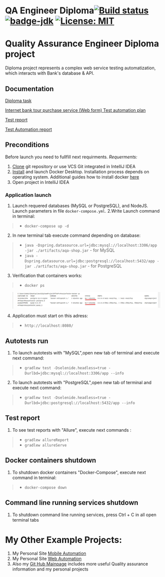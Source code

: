 # QA Engineer Diploma[![Build status](https://ci.appveyor.com/api/projects/status/2yj2igwn0rolwajx?svg=true)](https://ci.appveyor.com/project/Alexander-Berg/quality-assurance-diploma) [![badge-jdk](https://img.shields.io/badge/jdk-11-blue.svg)](http://www.oracle.com/technetwork/java/javase/downloads/index.html) [![License: MIT](https://img.shields.io/badge/License-MIT-blueviolet.svg)](https://opensource.org/licenses/MIT)


# Quality Assurance Engineer Diploma project

Diploma project represents a complex web service testing automatization, which interacts with Bank's database & API.

## Documentation

[Diploma task](https://github.com/netology-code/qa-diploma.git)

[Internet bank tour purchase service (Web form) Test automation plan](doc/Plan.md)

[Test report](doc/Report.md)

[Test Automation report](doc/Summary.md)

## Preconditions

Before launch you need to fullfill next requirments.
*Requerments:*
1. [Clone](https://github.com/Alexander-Berg/QADiploma.git) git repository  or use VCS Git integrated in IntelliJ IDEA
2. [Install](https://docs.docker.com/get-docker/) and launch Docker Desktop. Installation process depends on operating system.
Additional guides how to install docker [here](https://github.com/netology-code/aqa-homeworks/blob/master/docker/installation.md)
3. Open project in IntelliJ IDEA

### Application launch

1. Launch requered databases (MySQL or PostgreSQL), and NodeJS. Launch parameters in file `docker-compose.yml`.
2.Write Launch command in terminal:
> * `docker-compose up -d`

2. In new terminal tab execute command depending on database:

> * `java -Dspring.datasource.url=jdbc:mysql://localhost:3306/app -jar ./artifacts/aqa-shop.jar` - for MySQL
> * `java -Dspring.datasource.url=jdbc:postgresql://localhost:5432/app -jar ./artifacts/aqa-shop.jar` - for PostgreSQL

3. Verification that containers works:

> * `docker ps`

> ![Starting the container](doc/pic/StartConteyner.png)

4. Application must start on this adress:

> * `http://localhost:8080/`
 
## Autotests run

1. To launch autotests with "MySQL",open new tab of terminal and execute next command:
> * `gradlew test -Dselenide.headless=true -Durlbd=jdbc:mysql://localhost:3306/app --info`

2.  To launch autotests with "PostgreSQL",open new tab of terminal and execute next command:
> * `gradlew test -Dselenide.headless=true -Durlbd=jdbc:postgresql://localhost:5432/app --info`

## Test report

1. To see test reports with "Allure", execute next commands :
> * `gradlew allureReport`
> * `gradlew allureServe`


## Docker containers shutdown
1. To shutdown docker containers "Docker-Compose", execute next command in terminal: 

> * `docker-compose down`

## Command line running services shutdown
1. To shutdown  command line running services, press Ctrl + C in all open terminal tabs

# My Other Example Projects:
1. My Personal Site [Mobile Automation](https://github.com/Alexander-Berg/MyPersonalSiteMobileTestAutomation.git)
1. My Personal Site [Web Automation](https://github.com/Alexander-Berg/MyPersonalSiteMobileTestAutomation.git)
2. Also my [Git Hub Mainpage](https://github.com/Alexander-Berg) includes more useful Quality assurance information and my personal projects




